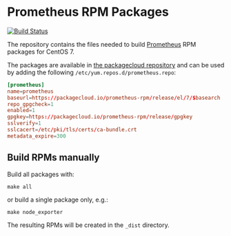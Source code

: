 # Prometheus RPM Packages

[![Build Status](https://travis-ci.org/lest/prometheus-rpm.svg?branch=master)](https://travis-ci.org/lest/prometheus-rpm)

The repository contains the files needed to build [Prometheus][1] RPM packages
for CentOS 7.

The packages are available in [the packagecloud repository][2] and can be used
by adding the following `/etc/yum.repos.d/prometheus.repo`:

``` conf
[prometheus]
name=prometheus
baseurl=https://packagecloud.io/prometheus-rpm/release/el/7/$basearch
repo_gpgcheck=1
enabled=1
gpgkey=https://packagecloud.io/prometheus-rpm/release/gpgkey
sslverify=1
sslcacert=/etc/pki/tls/certs/ca-bundle.crt
metadata_expire=300
```

## Build RPMs manually

Build all packages with:

``` shell
make all
```

or build a single package only, e.g.:

``` shell
make node_exporter
```

The resulting RPMs will be created in the `_dist` directory.

[1]: https://prometheus.io
[2]: https://packagecloud.io/prometheus-rpm/release
